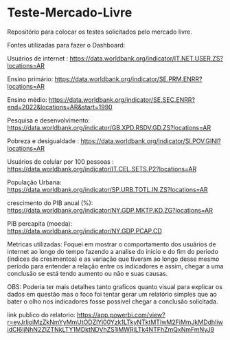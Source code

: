 # Teste-Mercado-Livre
 Repositório para colocar os testes solicitados pelo mercado livre.


Fontes utilizadas para fazer o Dashboard:

Usuários de internet :
https://data.worldbank.org/indicator/IT.NET.USER.ZS?locations=AR

Ensino primário:
https://data.worldbank.org/indicator/SE.PRM.ENRR?locations=AR 

Ensino médio:
https://data.worldbank.org/indicator/SE.SEC.ENRR?end=2022&locations=AR&start=1990

Pesquisa e desenvolvimento:
https://data.worldbank.org/indicator/GB.XPD.RSDV.GD.ZS?locations=AR

Pobreza e desigualdade :
https://data.worldbank.org/indicator/SI.POV.GINI?locations=AR

Usuários de celular por 100 pessoas :
https://data.worldbank.org/indicator/IT.CEL.SETS.P2?locations=AR

População Urbana:
https://data.worldbank.org/indicator/SP.URB.TOTL.IN.ZS?locations=AR

crescimento do PIB anual (%):
https://data.worldbank.org/indicator/NY.GDP.MKTP.KD.ZG?locations=AR

PIB percapita (moeda):
https://data.worldbank.org/indicator/NY.GDP.PCAP.CD


Metricas utilizadas:
Foquei em mostrar o comportamento dos usuários de internet ao longo do tempo fazendo a analise do inicio e do fim do periodo (índices de cresimentos) e as variação que tiveram ao longo desse mesmo período para entender a relação entre os indicadores e assim, chegar a uma conclusão se está tendo aumento ou não e suas causas.

OBS:
Poderia ter mais detalhes tanto graficos quanto visual para explicar os dados em questão mas o foco foi tentar gerar um relatório simples que ao bater o olho nos indicadores fosse possivel chegar a conclusão solicitada.

link publico do relatorio:
https://app.powerbi.com/view?r=eyJrIjoiMzZkNmYyMmUtODZlYi00Yzk1LTkyNTktMTIwM2FiMmJkMDdhIiwidCI6IjNhN2ZlZTNkLTY1MDktNDVhZS1iMWRjLTk4NTFhZmQxNmFmNyJ9
